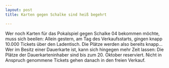 ```yaml
---
layout: post
title: Karten gegen Schalke sind heiß begehrt

---
```


Wer noch Karten für das Pokalspiel gegen Schalke 04 bekommen möchte, muss sich beeilen: Allein gestern, am Tag des Verkaufsstarts, gingen knapp 10.000 Tickets über den Ladentisch. Die Plätze werden also bereits knapp... Wer im Besitz einer Dauerkarte ist, kann sich hingegen mehr Zeit lassen: Die Plätze der Dauerkarteninhaber sind bis zum 20. Oktober reserviert. Nicht in Anspruch genommene Tickets gehen danach in den freien Verkauf.


